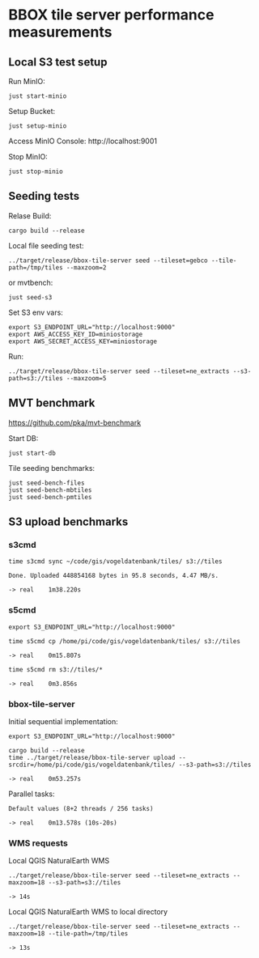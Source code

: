 # BBOX tile server performance measurements

## Local S3 test setup

Run MinIO:

    just start-minio

Setup Bucket:

    just setup-minio

Access MinIO Console: http://localhost:9001

Stop MinIO:

    just stop-minio


## Seeding tests

Relase Build:

    cargo build --release

Local file seeding test:

    ../target/release/bbox-tile-server seed --tileset=gebco --tile-path=/tmp/tiles --maxzoom=2

or mvtbench:

    just seed-s3

Set S3 env vars:

    export S3_ENDPOINT_URL="http://localhost:9000"
    export AWS_ACCESS_KEY_ID=miniostorage
    export AWS_SECRET_ACCESS_KEY=miniostorage

Run:

    ../target/release/bbox-tile-server seed --tileset=ne_extracts --s3-path=s3://tiles --maxzoom=5


## MVT benchmark

https://github.com/pka/mvt-benchmark

Start DB:

    just start-db

Tile seeding benchmarks:

    just seed-bench-files
    just seed-bench-mbtiles
    just seed-bench-pmtiles


## S3 upload benchmarks

### s3cmd

    time s3cmd sync ~/code/gis/vogeldatenbank/tiles/ s3://tiles

    Done. Uploaded 448854168 bytes in 95.8 seconds, 4.47 MB/s.

    -> real    1m38.220s

### s5cmd

    export S3_ENDPOINT_URL="http://localhost:9000"

    time s5cmd cp /home/pi/code/gis/vogeldatenbank/tiles/ s3://tiles

    -> real    0m15.807s

    time s5cmd rm s3://tiles/*

    -> real    0m3.856s

### bbox-tile-server

Initial sequential implementation:

    export S3_ENDPOINT_URL="http://localhost:9000"

    cargo build --release
    time ../target/release/bbox-tile-server upload --srcdir=/home/pi/code/gis/vogeldatenbank/tiles/ --s3-path=s3://tiles

    -> real    0m53.257s

Parallel tasks:

    Default values (8+2 threads / 256 tasks)

    -> real    0m13.578s (10s-20s)

### WMS requests

Local QGIS NaturalEarth WMS

    ../target/release/bbox-tile-server seed --tileset=ne_extracts --maxzoom=18 --s3-path=s3://tiles

    -> 14s

Local QGIS NaturalEarth WMS to local directory

    ../target/release/bbox-tile-server seed --tileset=ne_extracts --maxzoom=18 --tile-path=/tmp/tiles

    -> 13s
